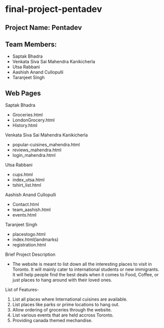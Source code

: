 ﻿# final-project-pentadev
## Project Name: Pentadev

## Team Members:

- Saptak Bhadra
- Venkata Siva Sai Mahendra Kanikicherla
- Utsa Rabbani
- Aashish Anand Cullopulli
- Taranjeet Singh

## Web Pages

Saptak Bhadra

- Groceries.html
- LondonGrocery.html
- History.html

Venkata Siva Sai Mahendra Kanikicherla

- popular-cuisines_mahendra.html
- reviews_mahendra.html
- login_mahendra.html

Utsa Rabbani

- cups.html
- index_utsa.html
- tshirt_list.html

Aashish Anand Cullopulli

- Contact.html
- team_aashish.html
- events.html

Taranjeet Singh

- placestogo.html
- index.html(landmarks)
- registration.html

Brief Project Description

- The website is meant to list down all the interesting places to visit in Toronto. It will mainly cater to international students or   new immigrants. It will help people find the best deals when it comes to Food, Coffee, or just places to hang around with their loved ones.

List of Features-

1. List all places where International cuisines are available.
2. List places like parks or prime locations to hang out.
3. Allow ordering of groceries through the website.
4. List various events that are held accross Toronto.
5. Providing canada themed mechandise. 
